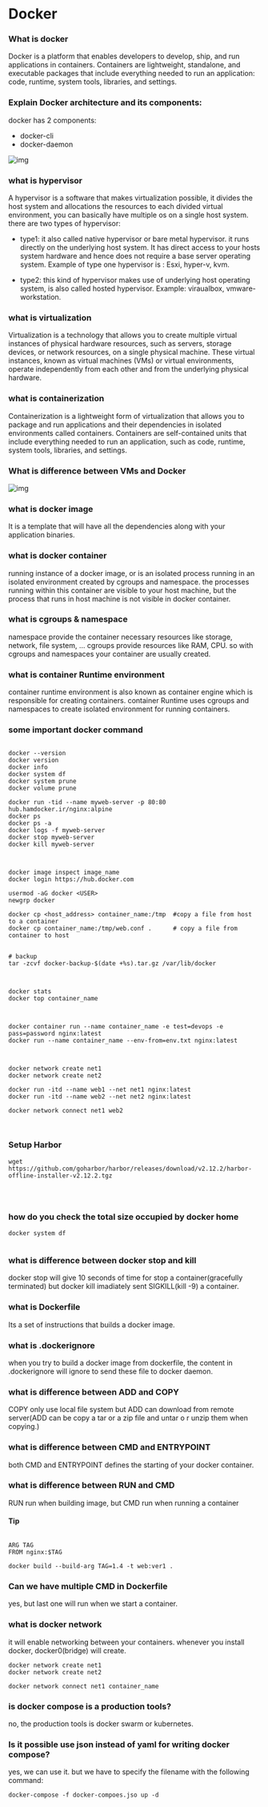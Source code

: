 # Docker


### What is docker 
Docker is a platform that enables developers to develop, ship, and run applications in containers. Containers are lightweight, standalone, and executable packages that include everything needed to run an application: code, runtime, system tools, libraries, and settings.

### Explain Docker architecture and its components:

docker has 2 components:
* docker-cli
* docker-daemon

![img](img/1.png)


### what is hypervisor
A hypervisor is a software that makes virtualization possible, it divides the host system and allocations the resources to each divided virtual environment, you can basically have multiple os on a single host system.
there are two types of hypervisor:
* type1: it also called native hypervisor or bare metal hypervisor. it runs directly on the underlying host system. It has direct access to your hosts system hardware and hence does not require a base server operating system. Example of  type one hypervisor is : Esxi, hyper-v, kvm.

* type2: this kind of hypervisor makes use of underlying host operating system, is also called hosted hypervisor. Example: viraualbox, vmware-workstation.

### what is virtualization

Virtualization is a technology that allows you to create multiple virtual instances of physical hardware resources, such as servers, storage devices, or network resources, on a single physical machine. These virtual instances, known as virtual machines (VMs) or virtual environments, operate independently from each other and from the underlying physical hardware.


### what is containerization
Containerization is a lightweight form of virtualization that allows you to package and run applications and their dependencies in isolated environments called containers. Containers are self-contained units that include everything needed to run an application, such as code, runtime, system tools, libraries, and settings.

### What is difference between VMs and Docker

![img](img/2.png)


### what is docker image

It is a template that will have all the dependencies along with your application binaries.

### what is docker container
running instance of a docker image, or is an isolated process running in an isolated environment created by cgroups and namespace. the processes running within this container are visible to your host machine, but the process that runs in host machine is not visible in docker container.

### what is cgroups & namespace
namespace provide the container necessary resources like storage, network, file system, ...
cgroups provide resources like RAM, CPU. so with cgroups and namespaces your container are usually created.


### what is container Runtime environment
container runtime environment is also known as container engine which is responsible for creating containers. container Runtime uses cgroups and namespaces to create isolated environment for running containers.



### some important docker command

```

docker --version
docker version
docker info
docker system df
docker system prune
docker volume prune

docker run -tid --name myweb-server -p 80:80 hub.hamdocker.ir/nginx:alpine
docker ps 
docker ps -a
docker logs -f myweb-server
docker stop myweb-server
docker kill myweb-server



docker image inspect image_name
docker login https://hub.docker.com

usermod -aG docker <USER>
newgrp docker

docker cp <host_address> container_name:/tmp  #copy a file from host to a container
docker cp container_name:/tmp/web.conf .      # copy a file from container to host


# backup
tar -zcvf docker-backup-$(date +%s).tar.gz /var/lib/docker



docker stats
docker top container_name



docker container run --name container_name -e test=devops -e pass=password nginx:latest
docker run --name container_name --env-from=env.txt nginx:latest



docker network create net1
docker network create net2

docker run -itd --name web1 --net net1 nginx:latest
docker run -itd --name web2 --net net2 nginx:latest

docker network connect net1 web2



```

### Setup Harbor 
```
wget https://github.com/goharbor/harbor/releases/download/v2.12.2/harbor-offline-installer-v2.12.2.tgz




```



### how do you check the total size occupied by docker home

```
docker system df


```

### what is difference between docker stop and kill
docker stop will give 10 seconds of time for stop a container(gracefully terminated) but docker kill imadiately sent SIGKILL(kill -9) a container.


### what is Dockerfile
Its a set of instructions that builds a docker image.


###  what is .dockerignore
when you try to build a docker image from dockerfile, the content in .dockerignore will ignore to send these file to docker daemon.



### what is difference between ADD and COPY
COPY only use local file system but ADD can download from remote server(ADD can be copy a tar or a zip file and untar o r unzip them when copying.)



### what is difference between CMD and ENTRYPOINT
both CMD and ENTRYPOINT defines the starting of your docker container.

### what is difference between RUN and CMD
RUN run when building image, but CMD run when running a container



#### Tip
```

ARG TAG
FROM nginx:$TAG

docker build --build-arg TAG=1.4 -t web:ver1 .
```



### Can we have multiple CMD in Dockerfile
yes, but last one will run when we start a container.



### what is docker network
it will enable networking between your containers. whenever you install docker, docker0(bridge) will create.


```
docker network create net1
docker network create net2

docker network connect net1 container_name

```



### is docker compose is a production tools?
no, the production tools is docker swarm or kubernetes.


### Is it possible use json instead of yaml for writing docker compose?
yes, we can use it. but we have to specify the filename with the following command:

```
docker-compose -f docker-compoes.jso up -d

```